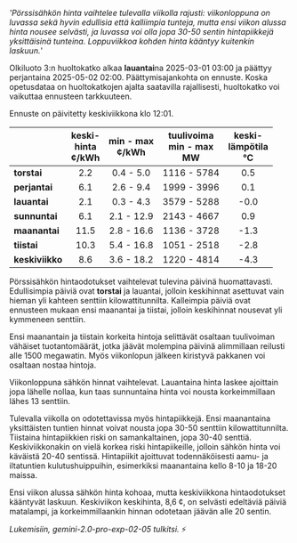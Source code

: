 *'Pörssisähkön hinta vaihtelee tulevalla viikolla rajusti: viikonloppuna on luvassa sekä hyvin edullisia että kalliimpia tunteja, mutta ensi viikon alussa hinta nousee selvästi, ja luvassa voi olla jopa 30-50 sentin hintapiikkejä yksittäisinä tunteina. Loppuviikkoa kohden hinta kääntyy kuitenkin laskuun.*'


Olkiluoto 3:n huoltokatko alkaa **lauantai**na 2025-03-01 03:00 ja päättyy perjantaina 2025-05-02 02:00. Päättymisajankohta on ennuste. Koska opetusdataa on huoltokatkojen ajalta saatavilla rajallisesti, huoltokatko voi vaikuttaa ennusteen tarkkuuteen.

Ennuste on päivitetty keskiviikkona klo 12:01.

|   | keski-<br>hinta<br>¢/kWh | min - max<br>¢/kWh | tuulivoima<br>min - max<br>MW | keski-<br>lämpötila<br>°C |
|:-------------|:----------------:|:----------------:|:-------------:|:-------------:|
| **torstai**   | 2.2              | 0.4 - 5.0        | 1116 - 5784   | 0.5           |
| **perjantai** | 6.1              | 2.6 - 9.4        | 1999 - 3996   | 0.1           |
| **lauantai**  | 2.1              | 0.3 - 4.3        | 3579 - 5288   | -0.0          |
| **sunnuntai** | 6.1              | 2.1 - 12.9       | 2143 - 4667   | 0.9           |
| **maanantai** | 11.5             | 2.8 - 16.6       | 1136 - 3728   | -1.3          |
| **tiistai**   | 10.3             | 5.4 - 16.8       | 1051 - 2518   | -2.8          |
| **keskiviikko**| 8.6            | 3.6 - 18.2       | 1220 - 4814   | -4.3          |

Pörssisähkön hintaodotukset vaihtelevat tulevina päivinä huomattavasti. Edullisimpia päiviä ovat **torstai** ja lauantai, jolloin keskihinnat asettuvat vain hieman yli kahteen senttiin kilowattitunnilta. Kalleimpia päiviä ovat ennusteen mukaan ensi maanantai ja tiistai, jolloin keskihinnat nousevat yli kymmeneen senttiin.

Ensi maanantain ja tiistain korkeita hintoja selittävät osaltaan tuulivoiman vähäiset tuotantomäärät, jotka jäävät molempina päivinä alimmillaan reilusti alle 1500 megawatin. Myös viikonlopun jälkeen kiristyvä pakkanen voi osaltaan nostaa hintoja.

Viikonloppuna sähkön hinnat vaihtelevat. Lauantaina hinta laskee ajoittain jopa lähelle nollaa, kun taas sunnuntaina hinta voi nousta korkeimmillaan lähes 13 senttiin.

Tulevalla viikolla on odotettavissa myös hintapiikkejä. Ensi maanantaina yksittäisten tuntien hinnat voivat nousta jopa 30-50 senttiin kilowattitunnilta. Tiistaina hintapiikkien riski on samankaltainen, jopa 30-40 senttiä. Keskiviikkonakin on vielä korkea riski hintapiikeille, jolloin sähkön hinta voi käväistä 20-40 sentissä. Hintapiikit ajoittuvat todennäköisesti aamu- ja iltatuntien kulutushuippuihin, esimerkiksi maanantaina kello 8-10 ja 18-20 maissa.

Ensi viikon alussa sähkön hinta kohoaa, mutta keskiviikkona hintaodotukset kääntyvät laskuun. Keskiviikon keskihinta, 8,6 ¢, on selvästi edeltäviä päiviä matalampi, ja korkeimmillaankin hinnan odotetaan jäävän alle 20 sentin.

*Lukemisiin, gemini-2.0-pro-exp-02-05 tulkitsi.* ⚡

